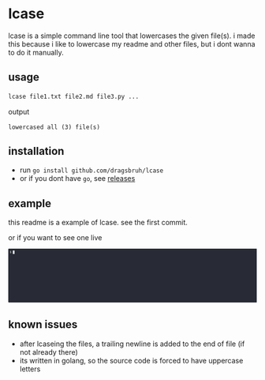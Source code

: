 # lcase

lcase is a simple command line tool that lowercases the given file(s).
i made this because i like to lowercase my readme and other files, but i dont wanna to do it manually. 

## usage

```bash
lcase file1.txt file2.md file3.py ...
```

output
```
lowercased all (3) file(s)
```

## installation

- run `go install github.com/dragsbruh/lcase`
- or if you dont have `go`, see [releases](https://github.com/dragsbruh/lcase/releases)

## example

this readme is a example of lcase. see the first commit.

or if you want to see one live

![lcase demo](assets/demo.gif)

## known issues

- after lcaseing the files, a trailing newline is added to the end of file (if not already there)
- its written in golang, so the source code is forced to have uppercase letters
